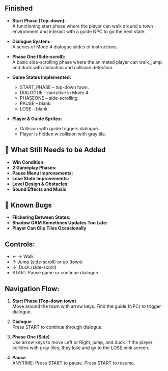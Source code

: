 ## Finished
- **Start Phase (Top-down):**  
  A functioning start phase where the player can walk around a town environment and interact with a guide NPC to go the next state.

- **Dialogue System:**  
  A series of Mode 4 dialogue slides of instructions.

- **Phase One (Side-scroll):**  
  A basic side-scrolling phase where the animated player can walk, jump, and duck with animation and collision detection.

- **Game States Implemented:**
  - START_PHASE – top-down town.
  - DIALOGUE – narrative in Mode 4.
  - PHASEONE – side-scrolling.
  - PAUSE – blank.
  - LOSE – blank.

- **Player & Guide Sprites:**
  - Collision with guide triggers dialogue.
  - Player is hidden w collision with gray tile.

## 🔧 What Still Needs to be Added

- **Win Condition:**
- **2 Gameplay Phases:**
- **Pause Menu Improvements:**
- **Lose State Improvements:**
- **Level Design & Obstacles:**
- **Sound Effects and Music**

## 🐞 Known Bugs

- **Flickering Between States:**  
- **Shadow OAM Sometimes Updates Too Late:**  
- **Player Can Clip Tiles Occasionally**  

## Controls:
- ← → Walk
- ↑ Jump (side-scroll) or up (town)
- ↓` Duck (side-scroll)
- START Pause game or continue dialogue

## Navigation Flow:
1. **Start Phase (Top-down town)**  
   Move around the town with arrow keys. Find the guide (NPC) to trigger dialogue.

2. **Dialogue**  
   Press START to continue through dialogue.

3. **Phase One (Side)**  
   Use arrow keys to move Left or Right, jump, and duck. If the player collides with gray tiles, they lose and go to the LOSE pink screen.

4. **Pause**  
   ANYTIME: Press START to pause. Press START to resume.

